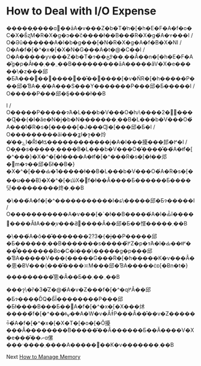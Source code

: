 # How to Deal with I/O Expense
[//]: # (Version:1.0.0)
�����̖����ɑ΂��āA�v���Z�b�T�̓n�[�h�E�F�A�f�o�C�X�Ƃ̒ʐM�R�X�g�ɔ��ׂč����ł��B���̃R�X�g�́A�ʏ���I / O�Əȗ������A�l�b�g���[�N�R�X�g�A�f�B�X�NI / O�A�f�[�^�x�[�X�N�G���A�t�@�C��I / O�A�����уv���Z�b�T�ɂ��܂��ߐڂ��Ȃ��n�[�h�E�F�A�̎g�p�Ȃǂ��܂܂��܂��B���������āA�����ȃV�X�e�����\�z���邱�Ƃ́A���΂��΂������̂������[�v�ŃR�[�h�����P���邱�ƁA�܂��̓A���S���Y�������P���邱�Ƃ�����I / O�����P���邱�Ƃ̖����ł��B

I / O�����P�����ɂ́A�L���b�V���O�ƕ\����2�̔����Ɋ��{�I�ȃe�N�j�b�N�������܂��B�L���b�V���O�́A���̒l�̃R�s�[�����[�J���Ɋi�[���邱�Ƃ�I / O���������āi���ʓI�ɂ͉��炩�̒��ۓI�Ȓl�̓ǂݎ������������j�A�l���擾���邽�߂�I / O�͎��s�����܂����B�L���b�V���O�̑����̌��́A�ǂ̃f�[�^���}�X�^�[�ł����A�ǂ̃f�[�^���R�s�[�ł��邩�𖾊m�ɂ��邱�Ƃł��B�}�X�^�[���Ԃ�1�����ł��B�L���b�V���O�́A�R�s�[���u���Ƀ}�X�^�[�ւ̕ύX�𔽉f�ł��Ȃ����Ƃ������Ƃ����댯���������炵�܂��B

�\���́A�f�[�^�����������I�ɕ\�����邱�Ƃɂ�����I / O�����������A�v���[�`�ł��B�����́A�l�Ԃ̉ǐ��������ȂǁA���̗v���Ƌْ����Ă��邱�Ƃ��悭�����܂��B

�\���́A�ŏ��̎�������2?3�{�ɉ��P�����邱�Ƃ������܂��B�������s�����߂̋Z�p�ɂ́A�l�Ԃ��ǂ߂����̂̑������Ƀo�C�i���\�����g�p���邱�ƁA�����V���{�����G���R�[�h�����K�v���Ȃ��悤�ɃV���{���̎����𑗐M���邱�ƁA�����ċɒ[�Ƀn�t�}���������̂悤�Ȃ��Ƃ��܂܂��܂��B

���ɂ͉\�ȑ�3�̋Z�@�́A�v�Z���f�[�^�ɋ߂Â��邱�Ƃɂ����ĎQ�Ƃ̋Ǐ��������P���邱�Ƃł����B���Ƃ��΁A�f�[�^�x�[�X���炢�����̃f�[�^���ǂݍ��݁A�W�v�Ȃǂ̒P���Ȃ��̂��v�Z�����ꍇ�́A�f�[�^�x�[�X�T�[�o�[�Ŏ擾���Ă��������B�����͂��Ȃ������Ƃ��Ă����V�X�e���̎��ނɑ傫���ˑ����܂����A�����𒲂ׂ��K�v�������܂��B

Next [How to Manage Memory](09-How-to-Manage-Memory.md)
